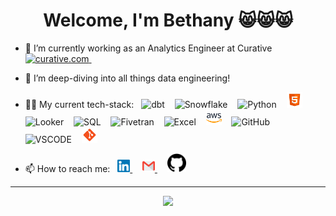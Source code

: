 <h1 align="center"> Welcome, I'm Bethany 😸😸😸 </h1>

- <p>
  🔭  I’m currently working as an Analytics Engineer at Curative &nbsp;
  <a href="https://curative.com/" target="_blank" rel="noopener noreferrer">
    <img alt='curative.com'src="https://user-images.githubusercontent.com/27245530/153483575-122dcd0c-c511-4a72-9f66-3b7198e26a6f.png" width="20px" alt="curative.com">
  </a>
  &nbsp; &nbsp;
  </p>
  
- 🌱  I’m deep-diving into all things data engineering!

- <p> 👩‍💻  My current tech-stack: <span>&nbsp;
  <img alt='dbt' title='dbt' height="25" src="https://user-images.githubusercontent.com/95442334/213349441-deef5637-d615-4c32-a46b-d705e0c1e3c6.png"> &nbsp;&nbsp;
  <img alt='Snowflake' title='Snowflake' height="25" src="https://user-images.githubusercontent.com/95442334/213349702-8e4f2897-59d8-4c8f-84fe-f720ffb4dac6.png"> &nbsp;&nbsp;
  <img alt='Python' title='Python' height="25" src="https://user-images.githubusercontent.com/95442334/213349789-14dca69c-cde5-44b0-a31a-da6a65bb94c8.png"> &nbsp;&nbsp;
  <img alt='HTML' title='HTML' height="25" src="https://github.com/chandan-reddy-k/chandan-reddy-k/blob/master/assets/html.png"> &nbsp;&nbsp;
  <img alt='Looker' title='Looker' height="25" src="https://user-images.githubusercontent.com/95442334/213349893-10d1aed5-efbd-4c44-a95c-b1bb34a63b36.png"> &nbsp;&nbsp; 
  <img alt='SQL' title='SQL' height="25" src="https://user-images.githubusercontent.com/95442334/213350084-f2332fcf-8c81-48df-bb7b-be165b05dd62.png"> &nbsp;&nbsp;
  <img alt='Fivetran' title='Fivetran' height="25" src="https://user-images.githubusercontent.com/95442334/213350274-e6ad00af-6f50-4bb7-885b-1d620ac08d5e.png"> &nbsp;&nbsp;
  <img alt='Excel' title='Excel' height="25" src="https://user-images.githubusercontent.com/95442334/213350409-145af093-6eab-49e5-ab81-991eb23fba82.png"> &nbsp;&nbsp;
  <img alt='aws' title='aws' height="25" src="https://github.com/chandan-reddy-k/chandan-reddy-k/blob/master/assets/aws.png"> &nbsp;&nbsp;
  <img alt='GitHub' title='GitHub' height="25" src="https://user-images.githubusercontent.com/95442334/213350862-2871dc18-a69e-44b8-b38f-676e1b22af94.png"> &nbsp;&nbsp;
  <img alt='VSCODE' title='VSCODE' height="25" src="https://user-images.githubusercontent.com/27245530/153488260-9a32c177-802f-4752-95b8-5e53d17424ea.png"> &nbsp;&nbsp;
  <img alt='GIT' title='Git' height="25" src="https://github.com/chandan-reddy-k/chandan-reddy-k/blob/master/assets/git.png"> &nbsp;&nbsp;
  </span>
 </p>

- <p> 
  📫 How to reach me:  &nbsp; 
  <a href="https://www.linkedin.com/in/bethany-weisberg" target="_blank" rel="noopener noreferrer">
    <img src="https://github.com/chandan-reddy-k/chandan-reddy-k/blob/master/assets/linkedin.svg" width="20px"    alt="LinkedIn">
  </a>
  &nbsp; &nbsp;
  <a href="mailto:bweisberg6@gmail.com">
    <img alt='ealt='' mail me!' src="https://github.com/chandan-reddy-k/chandan-reddy-k/blob/master/assets/gmail.svg" width="20px" alt="email">
  </a>
  &nbsp; &nbsp;
  <a href="https://github.com/BethanyWeisberg"><img src="https://github.com/chandan-reddy-k/chandan-reddy-k/blob/master/assets/github.svg" width="30px" alt="mail"></a> &nbsp; &nbsp;
</p> 

----------

<p align="center"> 
  <img src="https://github-readme-stats.vercel.app/api?username=BethanyWeisberg&theme=radical&show_icons=true"/>
</p>

